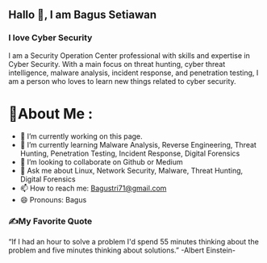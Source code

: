 ## Hallo 👋, I am Bagus Setiawan
### I love Cyber Security
I am a Security Operation Center professional with skills and expertise in Cyber Security. With a main focus on threat hunting, cyber threat intelligence, malware analysis, incident response, and penetration testing, I am a person who loves to learn new things related to cyber security.
# 💫About Me :
- 🔭 I’m currently working on this page.
- 🌱 I’m currently learning Malware Analysis, Reverse Engineering, Threat Hunting, Penetration Testing, Incident Response, Digital Forensics
- 👯 I’m looking to collaborate on Github or Medium
- 💬 Ask me about Linux, Network Security, Malware, Threat Hunting, Digital Forensics
- 📫 How to reach me: Bagustri71@gmail.com
- 😄 Pronouns: Bagus

### ✍️My Favorite Quote
“If I had an hour to solve a problem I'd spend 55 minutes thinking about the problem and five minutes thinking about solutions.” 
-Albert Einstein-

  
